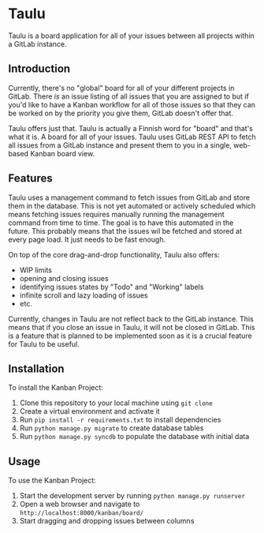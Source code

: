 Taulu
=====

Taulu is a board application for all of your issues between all projects within a GitLab instance.

## Introduction

Currently, there's no "global" board for all of your different projects in GitLab. There _is_ an issue listing
of all issues that you are assigned to but if you'd like to have a Kanban workflow for all of those issues so
that they can be worked on by the priority you give them, GitLab doesn't offer that.

Taulu offers just that. Taulu is actually a Finnish word for "board" and that's what it is. A board for all
of your issues. Taulu uses GitLab REST API to fetch all issues from a GitLab instance and present them to you
in a single, web-based Kanban board view.

## Features

Taulu uses a management command to fetch issues from GitLab and store them in the database. This is not yet automated
or actively scheduled which means fetching issues requires manually running the management command from time to time.
The goal is to have this automated in the future. This probably means that the issues wil be fetched and stored at
every page load. It just needs to be fast enough.

On top of the core drag-and-drop functionality, Taulu also offers:
- WIP limits
- opening and closing issues
- identifying issues states by "Todo" and "Working" labels
- infinite scroll and lazy loading of issues
- etc.

Currently, changes in Taulu are not reflect back to the GitLab instance. This means that if you close an issue in Taulu,
it will not be closed in GitLab. This is a feature that is planned to be implemented soon as it is a crucial feature
for Taulu to be useful.

## Installation

To install the Kanban Project:

1. Clone this repository to your local machine using `git clone`
2. Create a virtual environment and activate it
3. Run `pip install -r requirements.txt` to install dependencies
4. Run `python manage.py migrate` to create database tables
5. Run `python manage.py syncdb` to populate the database with initial data

## Usage

To use the Kanban Project:

1. Start the development server by running `python manage.py runserver`
2. Open a web browser and navigate to `http://localhost:8000/kanban/board/`
3. Start dragging and dropping issues between columns
